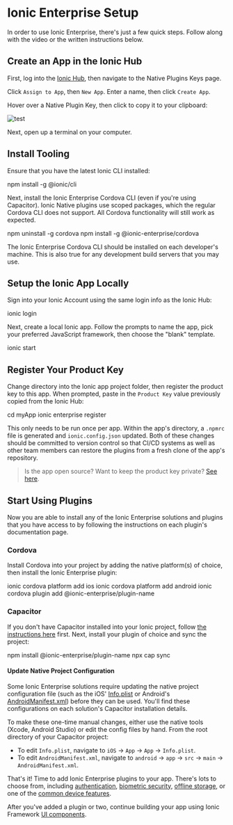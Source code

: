 # Ionic Enterprise Setup

In order to use Ionic Enterprise, there's just a few quick steps. Follow along with the video or the written instructions below.

<wistia-video video-id="7higisvn9t"></wistia-video>

## Create an App in the Ionic Hub

First, log into the [Ionic Hub](https://dashboard.ionicframework.com), then navigate to the Native Plugins Keys page.

Click `Assign to App`, then `New App`. Enter a name, then click `Create App`.

Hover over a Native Plugin Key, then click to copy it to your clipboard:

![test](/docs/assets/img/native/native-setup-keys.png)

Next, open up a terminal on your computer.

## Install Tooling

Ensure that you have the latest Ionic CLI installed:

<command-line> <command-prompt>npm install -g @ionic/cli</command-prompt> </command-line>

Next, install the Ionic Enterprise Cordova CLI (even if you're using Capacitor). Ionic Native plugins use scoped packages, which the regular Cordova CLI does not support. All Cordova functionality will still work as expected.

<command-line> <command-prompt>npm uninstall -g cordova</command-prompt> <command-prompt>npm install -g @ionic-enterprise/cordova</command-prompt> </command-line>

The Ionic Enterprise Cordova CLI should be installed on each developer's machine. This is also true for any development build servers that you may use.

## Setup the Ionic App Locally

Sign into your Ionic Account using the same login info as the Ionic Hub:

<command-line> <command-prompt>ionic login</command-prompt> </command-line>

Next, create a local Ionic app. Follow the prompts to name the app, pick your preferred JavaScript framework, then choose the "blank" template.

<command-line> <command-prompt>ionic start</command-prompt> </command-line>

## Register Your Product Key

Change directory into the Ionic app project folder, then register the product key to this app. When prompted, paste in the `Product Key` value previously copied from the Ionic Hub:

<command-line> <command-prompt>cd myApp</command-prompt> <command-prompt>ionic enterprise register</command-prompt> </command-line>

This only needs to be run once per app. Within the app's directory, a `.npmrc` file is generated and `ionic.config.json` updated. Both of these changes should be committed to version control so that CI/CD systems as well as other team members can restore the plugins from a fresh clone of the app's repository.

> Is the app open source? Want to keep the product key private? [See here](/docs/appflow/cookbook/private-native-enterprise-keys).

## Start Using Plugins

Now you are able to install any of the Ionic Enterprise solutions and plugins that you have access to by following the instructions on each plugin's documentation page.

### Cordova

Install Cordova into your project by adding the native platform(s) of choice, then install the Ionic Enterprise plugin:

<command-line> <command-prompt>ionic cordova platform add ios</command-prompt> <command-prompt>ionic cordova platform add android</command-prompt> <command-prompt>ionic cordova plugin add @ionic-enterprise/plugin-name</command-prompt> </command-line>

### Capacitor

If you don't have Capacitor installed into your Ionic project, follow [the instructions here](https://capacitor.ionicframework.com/docs/getting-started/with-ionic) first. Next, install your plugin of choice and sync the project:

<command-line> <command-prompt>npm install @ionic-enterprise/plugin-name</command-prompt> <command-prompt>npx cap sync</command-prompt> </command-line>

#### Update Native Project Configuration

Some Ionic Enterprise solutions require updating the native project configuration file (such as the iOS' [Info.plist](https://capacitor.ionicframework.com/docs/ios/configuration/) or Android's [AndroidManifest.xml](https://capacitor.ionicframework.com/docs/android/configuration)) before they can be used. You'll find these configurations on each solution's Capacitor installation details.

To make these one-time manual changes, either use the native tools (Xcode, Android Studio) or edit the config files by hand. From the root directory of your Capacitor project:

- To edit `Info.plist`, navigate to `iOS` -> `App` -> `App` -> `Info.plist`.
- To edit `AndroidManifest.xml`, navigate to `android` -> `app` -> `src` -> `main` -> `AndroidManifest.xml`.

That's it! Time to add Ionic Enterprise plugins to your app. There's lots to choose from, including [authentication](/docs/enterprise/auth-connect), [biometric security](/docs/enterprise/identity-vault), [offline storage](/docs/enterprise/offline-storage), or one of the [common device features](/docs/enterprise/camera).

After you've added a plugin or two, continue building your app using Ionic Framework [UI components](/docs/components).
